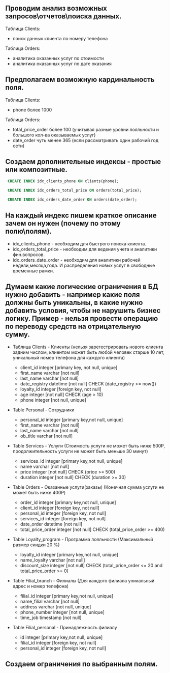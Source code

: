 ## Проводим анализ возможных запросов\отчетов\поиска данных.
Таблица Clients:
* поиск данных клиента по номеру телефона

Таблица Orders:
* аналитика оказанных услуг по стоимости
* аналитика оказанных услуг по дате оказания
## Предполагаем возможную кардинальность поля.
Таблица Clients:
* phone более 1000

Таблица Orders:
* total_price_order более 100 (учитывая разные уровни лояльности и большого кол-ва оказываемых услуг) 
* date_order чуть менее 365 (если рассматривать один рабочий год сети) 
## Создаем дополнительные индексы - простые или композитные.
 ```sql
  CREATE INDEX idx_clients_phone ON clients(phone);
```
 ```sql
  CREATE INDEX idx_orders_total_price ON orders(total_price);
```
 ```sql
  CREATE INDEX idx_orders_date_order ON orders(date_order);
```
## На каждый индекс пишем краткое описание зачем он нужен (почему по этому полю\полям).
* idx_clients_phone - необходим для быстрого поиска клиента. 
* idx_orders_total_price - необходим для ведения учета и аналитики фин.вопросов.
* idx_orders_date_order - необходим для аналитики рабочей недели,месяца,года. И распределения новых услуг в свободные временные рамки.
## Думаем какие логические ограничения в БД нужно добавить - например какие поля должны быть уникальны, в какие нужно добавить условия, чтобы не нарушить бизнес логику. Пример - нельзя провести операцию по переводу средств на отрицательную сумму.
* Таблица Clients - Клиенты (нельзя зарегестрировать нового клиента задним числом, клиентом может быть любой человек старше 10 лет, уникальный номер телефона для каждого клиента)
  *  client_id integer [primary key, not null, unique] 
  *  first_name varchar [not null]
  *  last_name varchar [not null]
  *  date_registry datetime [not null] CHECK (date_registry >= now())
  *  loyalty_id integer [foreign key, not null]
  *  age integer [not null]  CHECK (age > 10)
  *  phone integer [not null, unique]

* Table Personal - Сотрудники
  *  personal_id integer [primary key,not null, unique]
  *  first_name varchar [not null]
  *  last_name varchar [not null]
  *  ob_title varchar [not null]

* Table Services - Услуги (Стоимость услуги не может быть ниже 500Р, продолжительность услуги не может быть меньше 30 минут)
  *  services_id integer [primary key,not null, unique]
  *  name varchar [not null]
  *  price integer [not null] CHECK (price >= 500)
  *  duration integer [not null] CHECK (duration >= 30)

* Table Orders - Оказанные услуги(заказы) (Конечная сумма услуги не может быть ниже 400P)
  *  order_id integer [primary key,not null, unique]
  *  client_id integer [foreign key, not null]
  *  personal_id integer [foreign key, not null]
  *  services_id integer [foreign key, not null]
  *  date_order datetime [not null]
  *  total_price_order integer [not null] CHECK (total_price_order >= 400)

* Table Loyalty_program - Программа лояльности (Максимальный размер скидки 20 %)
  *  loyalty_id integer [primary key,not null, unique]
  *  name_loyalty varchar [not null]
  *  discount_size integer [not null] CHECK (total_price_order <= 20 and total_price_order >= 0)

* Table Filial_branch - Филиалы (Для каждого филиала уникальный адрес и номер телефона)
  *  filial_id integer [primary key,not null, unique]
  *  name_filial varchar [not null]
  *  address varchar [not null, unique] 
  *  phone_number integer [not null, unique]
  *  time_job timestamp [not null]

* Table Filial_personal - Принадлежность филиалу
  *  id integer [primary key,not null, unique]
  *  filial_id integer [foreign key, not null]
  *  personal_id integer [foreign key, not null]
## Создаем ограничения по выбранным полям.
